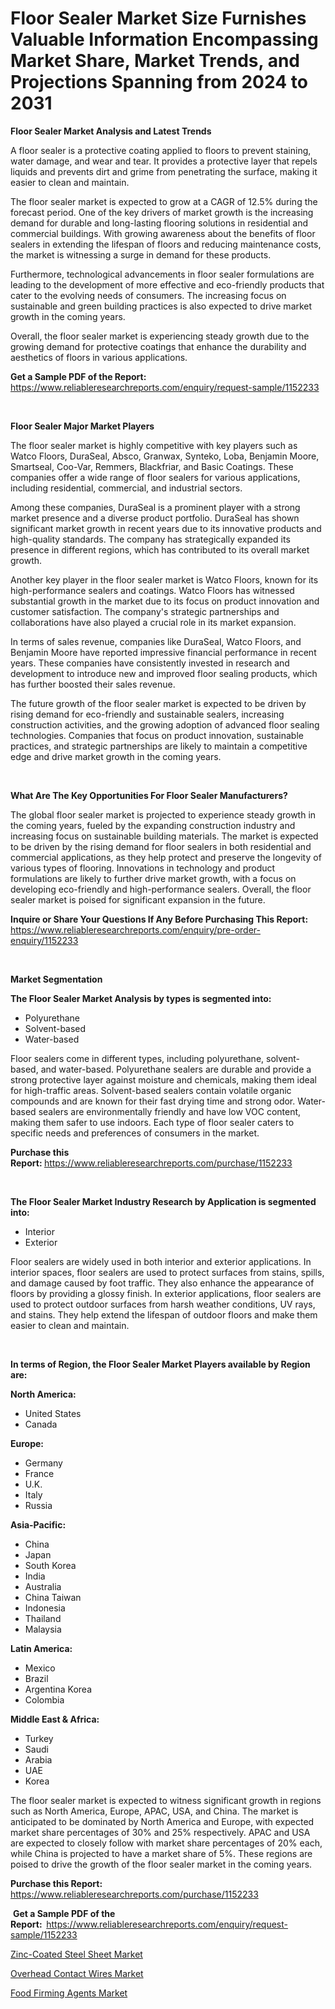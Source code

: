 <p><h1>Floor Sealer Market Size Furnishes Valuable Information Encompassing Market Share, Market Trends, and Projections Spanning from 2024 to 2031</h1></p><p><strong>Floor Sealer Market Analysis and Latest Trends</strong></p>
<p><p>A floor sealer is a protective coating applied to floors to prevent staining, water damage, and wear and tear. It provides a protective layer that repels liquids and prevents dirt and grime from penetrating the surface, making it easier to clean and maintain.</p><p>The floor sealer market is expected to grow at a CAGR of 12.5% during the forecast period. One of the key drivers of market growth is the increasing demand for durable and long-lasting flooring solutions in residential and commercial buildings. With growing awareness about the benefits of floor sealers in extending the lifespan of floors and reducing maintenance costs, the market is witnessing a surge in demand for these products.</p><p>Furthermore, technological advancements in floor sealer formulations are leading to the development of more effective and eco-friendly products that cater to the evolving needs of consumers. The increasing focus on sustainable and green building practices is also expected to drive market growth in the coming years.</p><p>Overall, the floor sealer market is experiencing steady growth due to the growing demand for protective coatings that enhance the durability and aesthetics of floors in various applications.</p></p>
<p><strong>Get a Sample PDF of the Report:&nbsp;</strong> <a href="https://www.reliableresearchreports.com/enquiry/request-sample/1152233">https://www.reliableresearchreports.com/enquiry/request-sample/1152233</a></p>
<p>&nbsp;</p>
<p><strong>Floor Sealer Major Market Players</strong></p>
<p><p>The floor sealer market is highly competitive with key players such as Watco Floors, DuraSeal, Absco, Granwax, Synteko, Loba, Benjamin Moore, Smartseal, Coo-Var, Remmers, Blackfriar, and Basic Coatings. These companies offer a wide range of floor sealers for various applications, including residential, commercial, and industrial sectors.</p><p>Among these companies, DuraSeal is a prominent player with a strong market presence and a diverse product portfolio. DuraSeal has shown significant market growth in recent years due to its innovative products and high-quality standards. The company has strategically expanded its presence in different regions, which has contributed to its overall market growth.</p><p>Another key player in the floor sealer market is Watco Floors, known for its high-performance sealers and coatings. Watco Floors has witnessed substantial growth in the market due to its focus on product innovation and customer satisfaction. The company's strategic partnerships and collaborations have also played a crucial role in its market expansion.</p><p>In terms of sales revenue, companies like DuraSeal, Watco Floors, and Benjamin Moore have reported impressive financial performance in recent years. These companies have consistently invested in research and development to introduce new and improved floor sealing products, which has further boosted their sales revenue.</p><p>The future growth of the floor sealer market is expected to be driven by rising demand for eco-friendly and sustainable sealers, increasing construction activities, and the growing adoption of advanced floor sealing technologies. Companies that focus on product innovation, sustainable practices, and strategic partnerships are likely to maintain a competitive edge and drive market growth in the coming years.</p></p>
<p>&nbsp;</p>
<p><strong>What Are The Key Opportunities For Floor Sealer Manufacturers?</strong></p>
<p><p>The global floor sealer market is projected to experience steady growth in the coming years, fueled by the expanding construction industry and increasing focus on sustainable building materials. The market is expected to be driven by the rising demand for floor sealers in both residential and commercial applications, as they help protect and preserve the longevity of various types of flooring. Innovations in technology and product formulations are likely to further drive market growth, with a focus on developing eco-friendly and high-performance sealers. Overall, the floor sealer market is poised for significant expansion in the future.</p></p>
<p><strong>Inquire or Share Your Questions If Any Before Purchasing This Report:</strong> <a href="https://www.reliableresearchreports.com/enquiry/pre-order-enquiry/1152233">https://www.reliableresearchreports.com/enquiry/pre-order-enquiry/1152233</a></p>
<p>&nbsp;</p>
<p><strong>Market Segmentation</strong></p>
<p><strong>The Floor Sealer Market Analysis by types is segmented into:</strong></p>
<p><ul><li>Polyurethane</li><li>Solvent-based</li><li>Water-based</li></ul></p>
<p><p>Floor sealers come in different types, including polyurethane, solvent-based, and water-based. Polyurethane sealers are durable and provide a strong protective layer against moisture and chemicals, making them ideal for high-traffic areas. Solvent-based sealers contain volatile organic compounds and are known for their fast drying time and strong odor. Water-based sealers are environmentally friendly and have low VOC content, making them safer to use indoors. Each type of floor sealer caters to specific needs and preferences of consumers in the market.</p></p>
<p><strong>Purchase this Report:&nbsp;</strong><a href="https://www.reliableresearchreports.com/purchase/1152233">https://www.reliableresearchreports.com/purchase/1152233</a></p>
<p>&nbsp;</p>
<p><strong>The Floor Sealer Market Industry Research by Application is segmented into:</strong></p>
<p><ul><li>Interior</li><li>Exterior</li></ul></p>
<p><p>Floor sealers are widely used in both interior and exterior applications. In interior spaces, floor sealers are used to protect surfaces from stains, spills, and damage caused by foot traffic. They also enhance the appearance of floors by providing a glossy finish. In exterior applications, floor sealers are used to protect outdoor surfaces from harsh weather conditions, UV rays, and stains. They help extend the lifespan of outdoor floors and make them easier to clean and maintain.</p></p>
<p>&nbsp;</p>
<p><strong>In terms of Region, the Floor Sealer Market Players available by Region are:</strong></p>
<p>
    <p> <strong> North America: </strong>
        <ul>
            <li>United States</li>
            <li>Canada</li>
        </ul>
        </p> 
    <p> <strong> Europe: </strong>
        <ul>
            <li>Germany</li>
            <li>France</li>
            <li>U.K.</li>
            <li>Italy</li>
            <li>Russia</li>
        </ul>
        </p> 
    <p> <strong> Asia-Pacific: </strong>
        <ul>
            <li>China</li>
            <li>Japan</li>
            <li>South Korea</li>
            <li>India</li>
            <li>Australia</li>
            <li>China Taiwan</li>
            <li>Indonesia</li>
            <li>Thailand</li>
            <li>Malaysia</li>
        </ul>
        </p> 
    <p> <strong> Latin America: </strong>
        <ul>
            <li>Mexico</li>
            <li>Brazil</li>
            <li>Argentina Korea</li>
            <li>Colombia</li>
        </ul>
        </p> 
    <p> <strong> Middle East & Africa: </strong>
        <ul>
            <li>Turkey</li>
            <li>Saudi</li>
            <li>Arabia</li>
            <li>UAE</li>
            <li>Korea</li>
        </ul>
    </p>
    </p>
<p><p>The floor sealer market is expected to witness significant growth in regions such as North America, Europe, APAC, USA, and China. The market is anticipated to be dominated by North America and Europe, with expected market share percentages of 30% and 25% respectively. APAC and USA are expected to closely follow with market share percentages of 20% each, while China is projected to have a market share of 5%. These regions are poised to drive the growth of the floor sealer market in the coming years.</p></p>
<p><strong>Purchase this Report: </strong><a href="https://www.reliableresearchreports.com/purchase/1152233">https://www.reliableresearchreports.com/purchase/1152233</a></p>
<p>&nbsp;<strong>Get a Sample PDF of the Report:&nbsp;&nbsp;</strong><a href="https://www.reliableresearchreports.com/enquiry/request-sample/1152233">https://www.reliableresearchreports.com/enquiry/request-sample/1152233</a></p>
<p><strong></strong></p>
<p><p><a href="https://view.publitas.com/reportprime-1/zinc-coated-steel-sheet-market-offers-provide-insightful-data-for-the-time-period-from-2023-to-2030-and-also-provide-analysis-based-on-application-type-and-region/">Zinc-Coated Steel Sheet Market</a></p><p><a href="https://view.publitas.com/reportprime-1/overhead-contact-wires-market-size-global-industry-overview-market-segmentation-and-forecast-2023-to-2030/">Overhead Contact Wires Market</a></p><p><a href="https://view.publitas.com/reportprime-1/food-firming-agents-market-size-evaluating-its-market-trends-growth-and-projections-2023-2030/">Food Firming Agents Market</a></p></p>